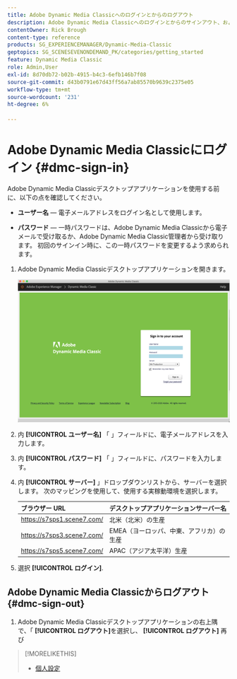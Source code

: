 ```yaml
---
title: Adobe Dynamic Media Classicへのログインとからのログアウト
description: Adobe Dynamic Media Classicへのログインとからのサインアウト、および北米 (NA)、またはヨーロッパ、中東、アフリカ (EMEA)、アジア太平洋 (APAC) の実稼動環境サーバーへの接続について説明します。
contentOwner: Rick Brough
content-type: reference
products: SG_EXPERIENCEMANAGER/Dynamic-Media-Classic
geptopics: SG_SCENESEVENONDEMAND_PK/categories/getting_started
feature: Dynamic Media Classic
role: Admin,User
exl-id: 8d70db72-b02b-4915-b4c3-6efb146b7f08
source-git-commit: d43b0791e67d43ff56a7ab85570b9639c2375e05
workflow-type: tm+mt
source-wordcount: '231'
ht-degree: 6%

---
```


<!-- UPDATE THIS TOPIC AFTER DECEMBER 31, 2020!!!!! -->

# Adobe Dynamic Media Classicにログイン {#dmc-sign-in}

Adobe Dynamic Media Classicデスクトップアプリケーションを使用する前に、以下の点を確認してください。

* **ユーザー名**  — 電子メールアドレスをログイン名として使用します。

* **パスワード**  — 一時パスワードは、Adobe Dynamic Media Classicから電子メールで受け取るか、Adobe Dynamic Media Classic管理者から受け取ります。 初回のサインイン時に、この一時パスワードを変更するよう求められます。

1. Adobe Dynamic Media Classicデスクトップアプリケーションを開きます。

   ![Adobe Dynamic Media Classicサインイン](/help/assets/dmclassic-login1.png)

1. 内 **[!UICONTROL ユーザー名]** 「 」フィールドに、電子メールアドレスを入力します。
1. 内 **[!UICONTROL パスワード]** 「 」フィールドに、パスワードを入力します。
1. 内 **[!UICONTROL サーバー]** 」ドロップダウンリストから、サーバーを選択します。
次のマッピングを使用して、使用する実稼動環境を選択します。

   | ブラウザー URL | デスクトップアプリケーションサーバー名 |
   | --- | --- |
   | https://s7sps1.scene7.com/ | 北米（北米）の生産 |
   | https://s7sps3.scene7.com/ | EMEA（ヨーロッパ、中東、アフリカ）の生産 |
   | https://s7sps5.scene7.com/ | APAC（アジア太平洋）生産 |

1. 選択 **[!UICONTROL ログイン]**.

## Adobe Dynamic Media Classicからログアウト {#dmc-sign-out}

1. Adobe Dynamic Media Classicデスクトップアプリケーションの右上隅で、「 **[!UICONTROL ログアウト]**&#x200B;を選択し、 **[!UICONTROL ログアウト]** 再び

>[!MORELIKETHIS]
>
>* [個人設定](personal-setup.md#personal_setup)

